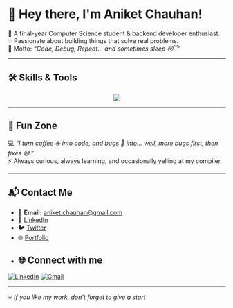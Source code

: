 # 👋 Hey there, I'm Aniket Chauhan!  

🌱 A final-year Computer Science student & backend developer enthusiast.  
💡 Passionate about building things that solve real problems.  
🚀 Motto: *“Code, Debug, Repeat... and sometimes sleep 😴”*  

---

## 🛠️ Skills & Tools  

<p align="center">
  <img src="https://skillicons.dev/icons?i=python,java,javascript,flask,git,github,mysql,aws,azure,docker,kubernetes" />
</p>

---


## 🎉 Fun Zone  

💻 *“I turn coffee ☕ into code, and bugs 🐛 into... well, more bugs first, then fixes 😅.”*  
⚡ Always curious, always learning, and occasionally yelling at my compiler.  

---


## 📬 Contact Me  

- 📧 **Email:** [aniket.chauhan@gmail.com](mailto:rahulchauhanairapple@gmail.com)  
- 💼 [LinkedIn](www.linkedin.com/in/aniket-c1)  
- 🐦 [Twitter](https://twitter.com/aniketchauhan18)  
- 🌐 [Portfolio](https://aniketchauhan.dev)
- ## 🌐 Connect with me

[![LinkedIn](https://img.shields.io/badge/LinkedIn-0077B5?style=for-the-badge&logo=linkedin&logoColor=white)](https://www.linkedin.com/in/aniket-c1)
[![Gmail](https://img.shields.io/badge/Gmail-D14836?style=for-the-badge&logo=gmail&logoColor=white)](mailto:rahulchauhanairapple@gmail.com)


---

⭐️ *If you like my work, don’t forget to give a star!*  
